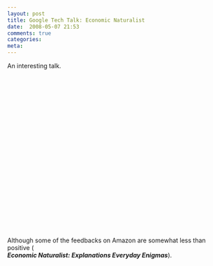 ```yaml
---
layout: post
title: Google Tech Talk: Economic Naturalist
date:  2008-05-07 21:53
comments: true
categories:
meta: 
---
```

An interesting talk.<br /><br /><object height="350" width="425"><param name="movie" value="http://www.youtube.com/v/QalNVxeIKEE"><param name="wmode" value="transparent"><embed src="http://www.youtube.com/v/QalNVxeIKEE" type="application/x-shockwave-flash" wmode="transparent" height="350" width="425"></embed></object><br /><br />Although some of the feedbacks on Amazon are somewhat less than positive ( <br /><a style="font-style: italic; font-weight: bold;" type="amzn" asin="046500217X">Economic Naturalist: Explanations Everyday Enigmas</a>).